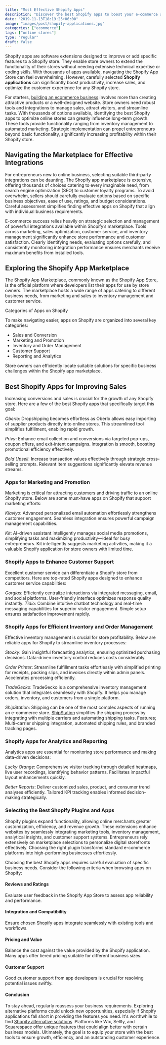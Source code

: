 ```yaml
---
title: "Most Effective Shopify Apps"
description: "Discover the best Shopify apps to boost your e-commerce success. Improve store performance, streamline operations, and increase conversions with top-rated tools."
date: "2019-11-13T18:19:25+06:00"
image: "images/post/shopify-applications.jpg"
categories: ["ecommerce"]
tags: ["online stores"]
type: "regular"
draft: false
---
```


Shopify apps are software extensions designed to improve or add specific features to a Shopify store. They enable store owners to extend the functionality of their stores without needing extensive technical expertise or coding skills. With thousands of apps available, navigating the Shopify App Store can feel overwhelming. However, carefully selected **Shopify applications** can significantly boost productivity, increase sales, and optimize the customer experience for any Shopify store.

For starters, [building an ecommerce business](/blog/launch-an-ecommerce-store) involves more than creating attractive products or a well-designed website. Store owners need robust tools and integrations to manage sales, attract visitors, and streamline tasks. With thousands of options available, identifying the best Shopify apps to optimize online stores can greatly influence long-term growth. These tools provide functionality ranging from inventory management to automated marketing. Strategic implementation can propel entrepreneurs beyond basic functionality, significantly increasing profitability within their Shopify store.

## Navigating the Marketplace for Effective Integrations

For entrepreneurs new to online business, selecting suitable third-party integrations can be daunting. The Shopify app marketplace is extensive, offering thousands of choices catering to every imaginable need, from search engine optimization (SEO) to customer loyalty programs. To avoid overwhelm, sellers should carefully evaluate options based on specific business objectives, ease of use, ratings, and budget considerations. Careful assessment simplifies finding effective apps on Shopify that align with individual business requirements.

E-commerce success relies heavily on strategic selection and management of powerful integrations available within Shopify’s marketplace. Tools across marketing, sales optimization, customer service, and inventory management significantly enhance store performance and customer satisfaction. Clearly identifying needs, evaluating options carefully, and consistently monitoring integration performance ensures merchants receive maximum benefits from installed tools.

## Exploring the Shopify App Marketplace

The Shopify App Marketplace, commonly known as the Shopify App Store, is the official platform where developers list their apps for use by store owners. The marketplace hosts a wide range of apps catering to different business needs, from marketing and sales to inventory management and customer service.

Categories of Apps on Shopify

To make navigating easier, apps on Shopify are organized into several key categories:

- Sales and Conversion
- Marketing and Promotion
- Inventory and Order Management
- Customer Support
- Reporting and Analytics

Store owners can efficiently locate suitable solutions for specific business challenges within the Shopify app marketplace.

## Best Shopify Apps for Improving Sales

Increasing conversions and sales is crucial for the growth of any Shopify store. Here are a few of the best Shopify apps that specifically target this goal:

_Oberlo_: Dropshipping becomes effortless as Oberlo allows easy importing of supplier products directly into online stores. This streamlined tool simplifies fulfillment, enabling rapid growth.

_Privy_: Enhance email collection and conversions via targeted pop-ups, coupon offers, and exit-intent campaigns. Integration is smooth, boosting promotional efficiency effectively.

_Bold Upsell_: Increase transaction values effectively through strategic cross-selling prompts. Relevant item suggestions significantly elevate revenue streams.

### Apps for Marketing and Promotion

Marketing is critical for attracting customers and driving traffic to an online Shopify store. Below are some must-have apps on Shopify that support marketing efforts:

_Klaviyo_: Advanced personalized email automation effortlessly strengthens customer engagement. Seamless integration ensures powerful campaign management capabilities.

_Kit_: AI-driven assistant intelligently manages social media promotions, simplifying tasks and maximizing productivity—ideal for busy entrepreneurs. Kit intelligently suggests marketing activities, making it a valuable Shopify application for store owners with limited time.

### Shopify Apps to Enhance Customer Support

Excellent customer service can differentiate a Shopify store from competitors. Here are top-rated Shopify apps designed to enhance customer service capabilities:

_Gorgias_: Efficiently centralize interactions via integrated messaging, email, and social platforms. User-friendly interface optimizes response quality instantly.
_Tidio_: Combine intuitive chatbot technology and real-time messaging capabilities for superior visitor engagement. Simple setup ensures satisfaction improvement rapidly.

### Shopify Apps for Efficient Inventory and Order Management

Effective inventory management is crucial for store profitability. Below are reliable apps for Shopify to streamline inventory processes:

_Stocky_: Gain insightful forecasting analytics, ensuring optimized purchasing decisions. Data-driven inventory control reduces costs considerably.

_Order Printer_: Streamline fulfillment tasks effortlessly with simplified printing for receipts, packing slips, and invoices directly within admin panels. Accelerates processing efficiently.

_TradeGecko_: TradeGecko is a comprehensive inventory management solution that integrates seamlessly with Shopify. It helps you manage orders, inventory, and customers from a single platform.

_ShipStation_: Shipping can be one of the most complex aspects of running an e-commerce store. [ShipStation](https://www.shipstation.com) simplifies the shipping process by integrating with multiple carriers and automating shipping tasks. Features; Multi-carrier shipping integration, automated shipping rules, and branded tracking pages.

### Shopify Apps for Analytics and Reporting

Analytics apps are essential for monitoring store performance and making data-driven decisions:

_Lucky Orange_: Comprehensive visitor tracking through detailed heatmaps, live user recordings, identifying behavior patterns. Facilitates impactful layout enhancements quickly.

_Better Reports_: Deliver customized sales, product, and consumer trend analyses efficiently. Tailored KPI tracking enables informed decision-making strategically.

### Selecting the Best Shopify Plugins and Apps

Shopify plugins expand functionality, allowing online merchants greater customization, efficiency, and revenue growth. These extensions enhance websites by seamlessly integrating marketing tools, inventory management, analytical insights, and customer support systems. Entrepreneurs rely extensively on marketplace selections to personalize digital storefronts effectively. Choosing the right plugin transforms standard e-commerce platforms into high-performing businesses effortlessly.

Choosing the best Shopify apps requires careful evaluation of specific business needs. Consider the following criteria when browsing apps on Shopify:

#### Reviews and Ratings

Evaluate user feedback in the Shopify App Store to assess app reliability and performance.

#### Integration and Compatibility

Ensure chosen Shopify apps integrate seamlessly with existing tools and workflows.

#### Pricing and Value

Balance the cost against the value provided by the Shopify application. Many apps offer tiered pricing suitable for different business sizes.

#### Customer Support

Good customer support from app developers is crucial for resolving potential issues swiftly.

#### Conclusion

To stay ahead, regularly reassess your business requirements. Exploring alternative platforms could unlock new opportunities, especially if Shopify applications fall short in providing the features you need. It's worthwhile to find [Shopify alternative solutions](/blog/shopify-alternatives/). Platforms like Wix, Sellfy, and Squarespace offer unique features that could align better with certain business models. Ultimately, the goal is to equip your store with the best tools to ensure growth, efficiency, and an outstanding customer experience.
